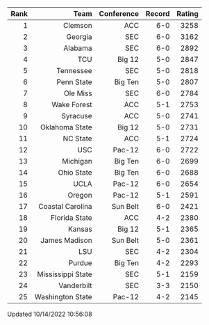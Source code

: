 | Rank  | Team                 | Conference           | Record   | Rating |
| ---:  | ---:                 | ---:                 | ---:     | ---:   |
| 1     | Clemson              | ACC                  | 6-0      | 3258   |
| 2     | Georgia              | SEC                  | 6-0      | 3162   |
| 3     | Alabama              | SEC                  | 6-0      | 2892   |
| 4     | TCU                  | Big 12               | 5-0      | 2847   |
| 5     | Tennessee            | SEC                  | 5-0      | 2818   |
| 6     | Penn State           | Big Ten              | 5-0      | 2807   |
| 7     | Ole Miss             | SEC                  | 6-0      | 2784   |
| 8     | Wake Forest          | ACC                  | 5-1      | 2753   |
| 9     | Syracuse             | ACC                  | 5-0      | 2741   |
| 10    | Oklahoma State       | Big 12               | 5-0      | 2731   |
| 11    | NC State             | ACC                  | 5-1      | 2724   |
| 12    | USC                  | Pac-12               | 6-0      | 2722   |
| 13    | Michigan             | Big Ten              | 6-0      | 2699   |
| 14    | Ohio State           | Big Ten              | 6-0      | 2688   |
| 15    | UCLA                 | Pac-12               | 6-0      | 2654   |
| 16    | Oregon               | Pac-12               | 5-1      | 2591   |
| 17    | Coastal Carolina     | Sun Belt             | 6-0      | 2421   |
| 18    | Florida State        | ACC                  | 4-2      | 2380   |
| 19    | Kansas               | Big 12               | 5-1      | 2365   |
| 20    | James Madison        | Sun Belt             | 5-0      | 2361   |
| 21    | LSU                  | SEC                  | 4-2      | 2304   |
| 22    | Purdue               | Big Ten              | 4-2      | 2293   |
| 23    | Mississippi State    | SEC                  | 5-1      | 2159   |
| 24    | Vanderbilt           | SEC                  | 3-3      | 2150   |
| 25    | Washington State     | Pac-12               | 4-2      | 2145   |

Updated 10/14/2022 10:56:08
